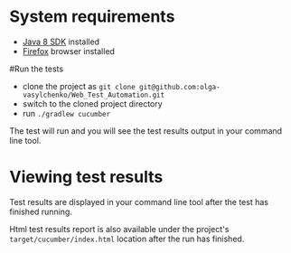 # System requirements
* [Java 8 SDK](http://www.oracle.com/technetwork/java/javase/downloads/jdk8-downloads-2133151.html) installed
* [Firefox](https://www.mozilla.org/en-US/firefox/new/) browser installed

#Run the tests
* clone the project as ```git clone git@github.com:olga-vasylchenko/Web_Test_Automation.git```
* switch to the cloned project directory
* run ```./gradlew cucumber```

The test will run and you will see the test results output in your command line tool.

# Viewing test results
Test results are displayed in your command line tool after the test has finished running.

Html test results report is also available under the project's ```target/cucumber/index.html``` location after the run has finished.


